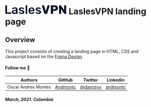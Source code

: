# ![](./img/laslesVPN.svg) LaslesVPN landing page

## Overview
This project consists of creating a landing page in HTML, CSS and Javascript based on the [Figma Design](https://www.figma.com/file/FBKj7FLMIVLBuBoAj8alwP/LaslesVPN-Test)

#### Follow me 💬

| Authors | GitHub | Twitter | Linkedin |
| :---: | :---: | :---: | :---: |
| Oscar Andres Montes | [Andmontc](https://github.com/andmontc) | [@damstyx](https://twitter.com/damstyx) | [andmontc](https://www.linkedin.com/in/andmontc) |

##### March, 2021. Colombia

